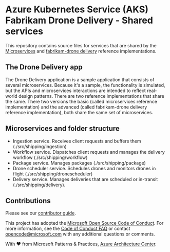# Azure Kubernetes Service (AKS) Fabrikam Drone Delivery - Shared services

This repository contains source files for services that are shared by the [Microservices](https://github.com/mspnp/microservices-reference-implementation) and [fabrikam-drone delivery](https://github.com/mspnp/aks-fabrikam-dronedelivery) reference implementations.

## The Drone Delivery app

The Drone Delivery application is a sample application that consists of several microservices. Because it's a sample, the functionality is simulated, but the APIs and microservices interactions are intended to reflect real-world design patterns. There are two reference implementations that share the same. There two versions the basic (called microservices reference implementation) and the advanced (called fabrikam-drone delivery reference implementation), both share the same set of microservices.

## Microservices and folder structure

- Ingestion service. Receives client requests and buffers them  (./src/shipping/ingestion)
- Workflow service. Dispatches client requests and manages the delivery workflow (./src/shipping/workflow)
- Package service. Manages packages (./src/shipping/package)
- Drone scheduler service. Schedules drones and monitors drones in flight (./src/shipping/dronescheduler)
- Delivery service. Manages deliveries that are scheduled or in-transit (./src/shipping/delivery).

## Contributions

Please see our [contributor guide](./CONTRIBUTING.md).

This project has adopted the [Microsoft Open Source Code of Conduct](https://opensource.microsoft.com/codeofconduct/). For more information, see the [Code of Conduct FAQ](https://opensource.microsoft.com/codeofconduct/faq/) or contact <opencode@microsoft.com> with any additional questions or comments.

With :heart: from Microsoft Patterns & Practices, [Azure Architecture Center](https://aka.ms/architecture).
